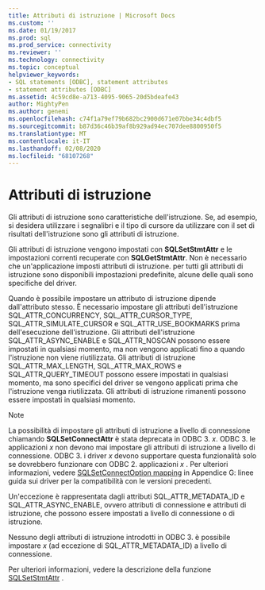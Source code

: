 ```yaml
---
title: Attributi di istruzione | Microsoft Docs
ms.custom: ''
ms.date: 01/19/2017
ms.prod: sql
ms.prod_service: connectivity
ms.reviewer: ''
ms.technology: connectivity
ms.topic: conceptual
helpviewer_keywords:
- SQL statements [ODBC], statement attributes
- statement attributes [ODBC]
ms.assetid: 4c59cd8e-a713-4095-9065-20d5bdeafe43
author: MightyPen
ms.author: genemi
ms.openlocfilehash: c74f1a79ef79b682bc2900d671e07bbe34c4dbf5
ms.sourcegitcommit: b87d36c46b39af8b929ad94ec707dee8800950f5
ms.translationtype: MT
ms.contentlocale: it-IT
ms.lasthandoff: 02/08/2020
ms.locfileid: "68107268"
---
```

# <a name="statement-attributes"></a>Attributi di istruzione
Gli attributi di istruzione sono caratteristiche dell'istruzione. Se, ad esempio, si desidera utilizzare i segnalibri e il tipo di cursore da utilizzare con il set di risultati dell'istruzione sono gli attributi di istruzione.  
  
 Gli attributi di istruzione vengono impostati con **SQLSetStmtAttr** e le impostazioni correnti recuperate con **SQLGetStmtAttr**. Non è necessario che un'applicazione imposti attributi di istruzione. per tutti gli attributi di istruzione sono disponibili impostazioni predefinite, alcune delle quali sono specifiche del driver.  
  
 Quando è possibile impostare un attributo di istruzione dipende dall'attributo stesso. È necessario impostare gli attributi dell'istruzione SQL_ATTR_CONCURRENCY, SQL_ATTR_CURSOR_TYPE, SQL_ATTR_SIMULATE_CURSOR e SQL_ATTR_USE_BOOKMARKS prima dell'esecuzione dell'istruzione. Gli attributi dell'istruzione SQL_ATTR_ASYNC_ENABLE e SQL_ATTR_NOSCAN possono essere impostati in qualsiasi momento, ma non vengono applicati fino a quando l'istruzione non viene riutilizzata. Gli attributi di istruzione SQL_ATTR_MAX_LENGTH, SQL_ATTR_MAX_ROWS e SQL_ATTR_QUERY_TIMEOUT possono essere impostati in qualsiasi momento, ma sono specifici del driver se vengono applicati prima che l'istruzione venga riutilizzata. Gli attributi di istruzione rimanenti possono essere impostati in qualsiasi momento.  
  
> [!NOTE]  
>  La possibilità di impostare gli attributi di istruzione a livello di connessione chiamando **SQLSetConnectAttr** è stata deprecata in ODBC 3. *x*. ODBC 3. le applicazioni *x* non devono mai impostare gli attributi di istruzione a livello di connessione. ODBC 3. i driver *x* devono supportare questa funzionalità solo se dovrebbero funzionare con ODBC 2. applicazioni *x* . Per ulteriori informazioni, vedere [SQLSetConnectOption mapping](../../../odbc/reference/appendixes/sqlsetconnectoption-mapping.md) in Appendice G: linee guida sui driver per la compatibilità con le versioni precedenti.  
>   
>  Un'eccezione è rappresentata dagli attributi SQL_ATTR_METADATA_ID e SQL_ATTR_ASYNC_ENABLE, ovvero attributi di connessione e attributi di istruzione, che possono essere impostati a livello di connessione o di istruzione.  
>   
>  Nessuno degli attributi di istruzione introdotti in ODBC 3. è possibile impostare *x* (ad eccezione di SQL_ATTR_METADATA_ID) a livello di connessione.  
  
 Per ulteriori informazioni, vedere la descrizione della funzione [SQLSetStmtAttr](../../../odbc/reference/syntax/sqlsetstmtattr-function.md) .
